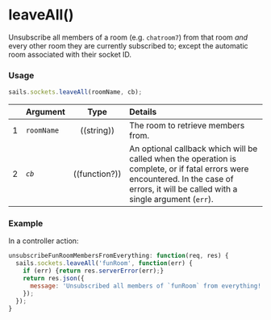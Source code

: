 # leaveAll()

Unsubscribe all members of a room (e.g. `chatroom7`) from that room _and_ every other room they are currently subscribed to; except the automatic room associated with their socket ID.

### Usage

```js
sails.sockets.leaveAll(roomName, cb);
```


|   | Argument   | Type        | Details |
|---|------------|:-----------:|:--------|
| 1 | `roomName`   | ((string)) | The room to retrieve members from.
| 2 | _`cb`_       | ((function?))| An optional callback which will be called when the operation is complete, or if fatal errors were encountered.  In the case of errors, it will be called with a single argument (`err`).


### Example

In a controller action:

```javascript
unsubscribeFunRoomMembersFromEverything: function(req, res) {
  sails.sockets.leaveAll('funRoom', function(err) {
    if (err) {return res.serverError(err);}
    return res.json({
      message: 'Unsubscribed all members of `funRoom` from everything!'
    });
  });
}
```

<docmeta name="displayName" value="leaveAll()">

